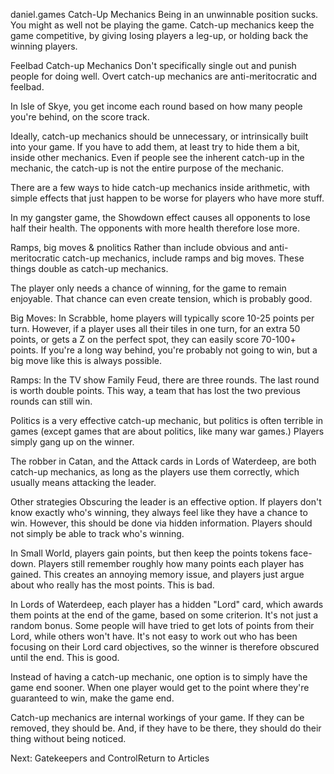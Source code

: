 daniel.games
Catch-Up Mechanics
Being in an unwinnable position sucks. You might as well not be playing the game. Catch-up mechanics keep the game competitive, by giving losing players a leg-up, or holding back the winning players.

Feelbad Catch-up Mechanics
Don't specifically single out and punish people for doing well. Overt catch-up mechanics are anti-meritocratic and feelbad.

In Isle of Skye, you get income each round based on how many people you're behind, on the score track.

Ideally, catch-up mechanics should be unnecessary, or intrinsically built into your game. If you have to add them, at least try to hide them a bit, inside other mechanics. Even if people see the inherent catch-up in the mechanic, the catch-up is not the entire purpose of the mechanic.

There are a few ways to hide catch-up mechanics inside arithmetic, with simple effects that just happen to be worse for players who have more stuff.

In my gangster game, the Showdown effect causes all opponents to lose half their health. The opponents with more health therefore lose more.

Ramps, big moves & pnolitics
Rather than include obvious and anti-meritocratic catch-up mechanics, include ramps and big moves. These things double as catch-up mechanics.

The player only needs a chance of winning, for the game to remain enjoyable. That chance can even create tension, which is probably good.

Big Moves: In Scrabble, home players will typically score 10-25 points per turn. However, if a player uses all their tiles in one turn, for an extra 50 points, or gets a Z on the perfect spot, they can easily score 70-100+ points. If you're a long way behind, you're probably not going to win, but a big move like this is always possible.

Ramps: In the TV show Family Feud, there are three rounds. The last round is worth double points. This way, a team that has lost the two previous rounds can still win.

Politics is a very effective catch-up mechanic, but politics is often terrible in games (except games that are about politics, like many war games.) Players simply gang up on the winner.

The robber in Catan, and the Attack cards in Lords of Waterdeep, are both catch-up mechanics, as long as the players use them correctly, which usually means attacking the leader.

Other strategies
Obscuring the leader is an effective option. If players don't know exactly who's winning, they always feel like they have a chance to win. However, this should be done via hidden information. Players should not simply be able to track who's winning.

In Small World, players gain points, but then keep the points tokens face-down. Players still remember roughly how many points each player has gained. This creates an annoying memory issue, and players just argue about who really has the most points. This is bad.

In Lords of Waterdeep, each player has a hidden "Lord" card, which awards them points at the end of the game, based on some criterion. It's not just a random bonus. Some people will have tried to get lots of points from their Lord, while others won't have. It's not easy to work out who has been focusing on their Lord card objectives, so the winner is therefore obscured until the end. This is good.

Instead of having a catch-up mechanic, one option is to simply have the game end sooner. When one player would get to the point where they're guaranteed to win, make the game end.

Catch-up mechanics are internal workings of your game. If they can be removed, they should be. And, if they have to be there, they should do their thing without being noticed.

Next: Gatekeepers and ControlReturn to Articles